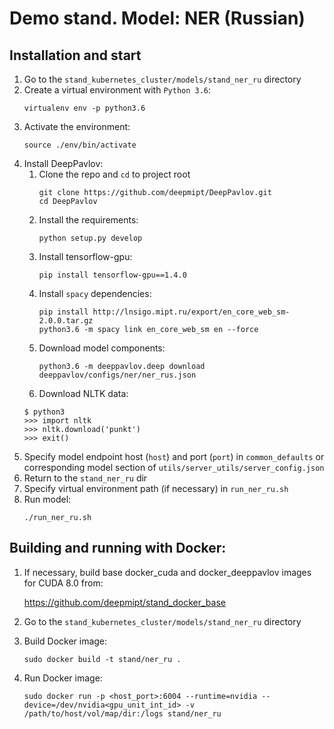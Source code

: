 # Demo stand. Model: NER (Russian)

## Installation and start
1. Go to the `stand_kubernetes_cluster/models/stand_ner_ru` directory
2. Create a virtual environment with `Python 3.6`:
    ```
    virtualenv env -p python3.6
    ```
3. Activate the environment:
    ```
    source ./env/bin/activate
    ```
4. Install DeepPavlov:
    1. Clone the repo and `cd` to project root
        ```
        git clone https://github.com/deepmipt/DeepPavlov.git
        cd DeepPavlov
        ```
    2. Install the requirements:
        ```
        python setup.py develop
        ```
    3. Install tensorflow-gpu:
        ```
        pip install tensorflow-gpu==1.4.0
        ```
    3. Install `spacy` dependencies:
        ```
        pip install http://lnsigo.mipt.ru/export/en_core_web_sm-2.0.0.tar.gz
        python3.6 -m spacy link en_core_web_sm en --force
        ```
    4. Download model components:
        ```
        python3.6 -m deeppavlov.deep download deeppavlov/configs/ner/ner_rus.json
        ```
    5. Download NLTK data:
    ```
    $ python3
    >>> import nltk
    >>> nltk.download('punkt')
    >>> exit()
    ```
5. Specify model endpoint host (`host`) and port (`port`) in `common_defaults` or corresponding model section of `utils/server_utils/server_config.json`
6. Return to the `stand_ner_ru` dir
7. Specify virtual environment path (if necessary) in `run_ner_ru.sh`
8. Run model:
    ```
    ./run_ner_ru.sh
    ```

## Building and running with Docker:
1. If necessary, build base docker_cuda and docker_deeppavlov images for CUDA 8.0 from:

   https://github.com/deepmipt/stand_docker_base
  
2. Go to the `stand_kubernetes_cluster/models/stand_ner_ru` directory

3. Build Docker image:
   ```
   sudo docker build -t stand/ner_ru .
   ```
4. Run Docker image:
   ```
   sudo docker run -p <host_port>:6004 --runtime=nvidia --device=/dev/nvidia<gpu_unit_int_id> -v /path/to/host/vol/map/dir:/logs stand/ner_ru
   ```